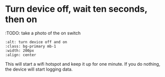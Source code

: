 # Turn device off, wait ten seconds, then on

:TODO: take a photo of the on switch 

```{image} step2.png
:alt: turn device off and on
:class: bg-primary mb-1
:width: 200px
:align: center
```

This will start a wifi hotspot and keep it up for one minute.  If you do nothing, the device will start logging data.